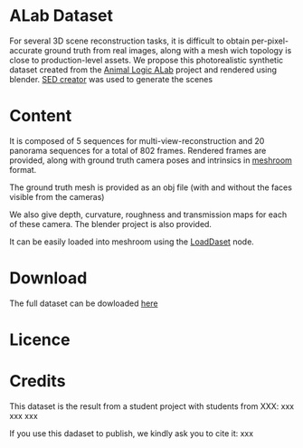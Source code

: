 # ALab Dataset

For several 3D scene reconstruction tasks, it is difficult to obtain per-pixel-accurate ground truth from real images, along with a mesh wich topology is close to production-level assets. 
We propose this photorealistic synthetic dataset created from the [Animal Logic ALab](https://dpel.aswf.io/alab/) project and rendered using blender.
[SED creator](https://github.com/Alex-665/SEDcreator_new) was used to generate the scenes

# Content

It is composed of 5 sequences for multi-view-reconstruction and 20 panorama sequences for a total of 802 frames.
Rendered frames are provided, along with ground truth camera poses and intrinsics in [meshroom](https://alicevision.org/) format.

The ground truth mesh is provided as an obj file (with and without the faces visible from the cameras)

We also give depth, curvature, roughness and transmission maps for each of these camera.
The blender project is also provided.

It can be easily loaded into meshroom using the [LoadDaset](TODO) node.

# Download

The full dataset can be dowloaded [here](TODO)

# Licence

# Credits

This dataset is the result from a student project with students from XXX:
xxx
xxx
xxx

If you use this dadaset to publish, we kindly ask you to cite it:
xxx
